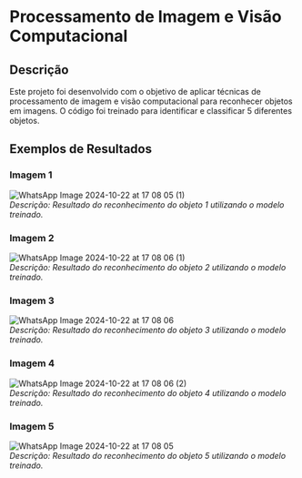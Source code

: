 # Processamento de Imagem e Visão Computacional

## Descrição
Este projeto foi desenvolvido com o objetivo de aplicar técnicas de processamento de imagem e visão computacional para reconhecer objetos em imagens. O código foi treinado para identificar e classificar 5 diferentes objetos.

## Exemplos de Resultados

### Imagem 1
![WhatsApp Image 2024-10-22 at 17 08 05 (1)](https://github.com/user-attachments/assets/8b16291e-0445-471d-8893-2100e010b39f)  
*Descrição: Resultado do reconhecimento do objeto 1 utilizando o modelo treinado.*

### Imagem 2
![WhatsApp Image 2024-10-22 at 17 08 06 (1)](https://github.com/user-attachments/assets/24e6516e-a88e-40ce-8c73-89b805c2751a)  
*Descrição: Resultado do reconhecimento do objeto 2 utilizando o modelo treinado.*

### Imagem 3
![WhatsApp Image 2024-10-22 at 17 08 06](https://github.com/user-attachments/assets/e8e3950c-3951-4b65-8e43-f51289ec3e51)  
*Descrição: Resultado do reconhecimento do objeto 3 utilizando o modelo treinado.*

### Imagem 4
![WhatsApp Image 2024-10-22 at 17 08 06 (2)](https://github.com/user-attachments/assets/a5a7fb1c-98d3-4bdd-9c94-9ec7db45de52)  
*Descrição: Resultado do reconhecimento do objeto 4 utilizando o modelo treinado.*

### Imagem 5
![WhatsApp Image 2024-10-22 at 17 08 05](https://github.com/user-attachments/assets/44d244b7-038b-4f75-a953-c8b996d1cd91)  
*Descrição: Resultado do reconhecimento do objeto 5 utilizando o modelo treinado.*
